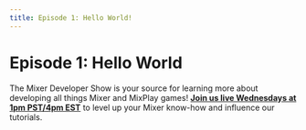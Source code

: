```yaml
---
title: Episode 1: Hello World!
---
```


# Episode 1: Hello World

The Mixer Developer Show is your source for learning more about developing all things Mixer and MixPlay games! [**Join us live Wednesdays at 1pm PST/4pm EST**](https://mixer.com/MixerDevShow) to level up your Mixer know-how and influence our tutorials.
